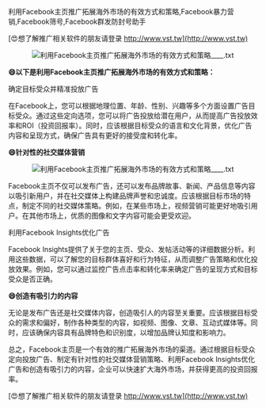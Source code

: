 利用Facebook主页推广拓展海外市场的有效方式和策略,Facebook暴力营销,Facebook筛号,Facebook群发防封号助手

[😍想了解推广相关软件的朋友请登录 http://www.vst.tw](http://www.vst.tw)

 <center><img src="https://vst.tw/MP4/tuiguang/png/1.png" alt="利用Facebook主页推广拓展海外市场的有效方式和策略____.txt"></center>

**😄以下是利用Facebook主页推广拓展海外市场的有效方式和策略：**

确定目标受众并精准投放广告

在Facebook上，您可以根据地理位置、年龄、性别、兴趣等多个方面设置广告目标受众。通过这些定向选项，您可以将广告投放给潜在用户，从而提高广告投放效率和ROI（投资回报率）。同时，应该根据目标受众的语言和文化背景，优化广告内容和呈现方式，确保广告具有更好的接受度和转化率。

**😄针对性的社交媒体营销**

 <center><img src="https://vst.tw/MP4/tuiguang/png/0.png" alt="利用Facebook主页推广拓展海外市场的有效方式和策略____.txt"></center>

Facebook主页不仅可以发布广告，还可以发布品牌故事、新闻、产品信息等内容以吸引新用户，并在社交媒体上构建品牌声誉和忠诚度。应该根据目标市场的特点，制定不同的社交媒体策略。例如，在某些市场上，视频营销可能更好地吸引用户。在其他市场上，优质的图像和文字内容可能会更受欢迎。

利用Facebook Insights优化广告

Facebook Insights提供了关于您的主页、受众、发帖活动等的详细数据分析。利用这些数据，可以了解您的目标群体喜好和行为特征，从而调整广告策略和优化投放效果。例如，您可以通过监控广告点击率和转化率来确定广告的呈现方式和目标受众是否正确。

**😄创造有吸引力的内容**

无论是发布广告还是社交媒体内容，创造吸引人的内容至关重要。应该根据目标受众的需求和偏好，制作各种类型的内容，如视频、图像、文章、互动式媒体等。同时，应该确保内容具有品牌特色和识别度，以增加品牌认知度和影响力。

总之，Facebook主页是一个有效的推广拓展海外市场的渠道。通过根据目标受众定向投放广告、制定有针对性的社交媒体营销策略、利用Facebook Insights优化广告和创造有吸引力的内容，企业可以快速扩大海外市场，并获得更高的投资回报率。

[😍想了解推广相关软件的朋友请登录 http://www.vst.tw](http://www.vst.tw)



